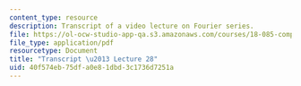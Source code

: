 ```yaml
---
content_type: resource
description: Transcript of a video lecture on Fourier series.
file: https://ol-ocw-studio-app-qa.s3.amazonaws.com/courses/18-085-computational-science-and-engineering-i-fall-2008/40f574eb75dfa0e81dbd3c1736d7251a_18-085F08-L28.pdf
file_type: application/pdf
resourcetype: Document
title: "Transcript \u2013 Lecture 28"
uid: 40f574eb-75df-a0e8-1dbd-3c1736d7251a
---
```

